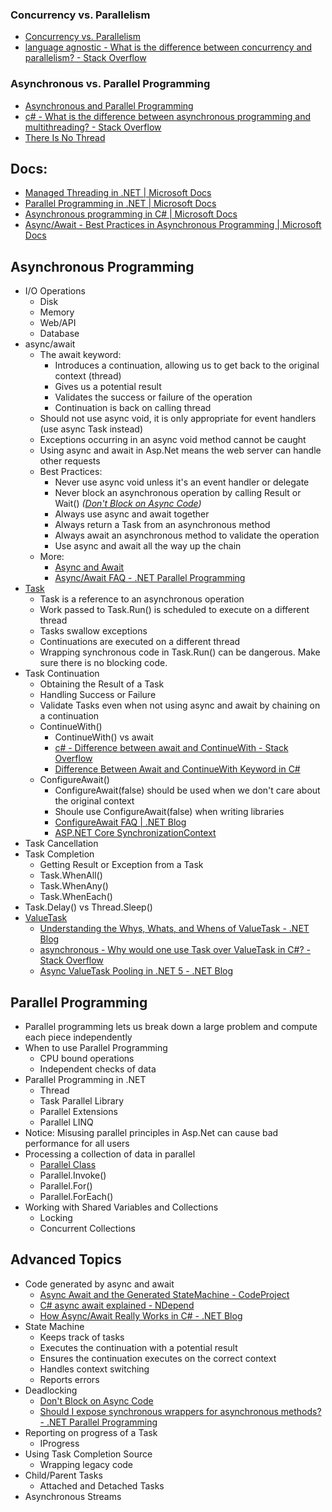 ### Concurrency vs. Parallelism
- [Concurrency vs. Parallelism](https://jenkov.com/tutorials/java-concurrency/concurrency-vs-parallelism.html)
- [language agnostic - What is the difference between concurrency and parallelism? - Stack Overflow](https://stackoverflow.com/questions/1050222/what-is-the-difference-between-concurrency-and-parallelism)

### Asynchronous vs. Parallel Programming
- [Asynchronous and Parallel Programming](https://www.c-sharpcorner.com/uploadfile/bc1c71/asynchronous-and-parallel-programming/)
- [c# - What is the difference between asynchronous programming and multithreading? - Stack Overflow](https://stackoverflow.com/questions/34680985/what-is-the-difference-between-asynchronous-programming-and-multithreading)
- [There Is No Thread](https://blog.stephencleary.com/2013/11/there-is-no-thread.html)

## Docs:
- [Managed Threading in .NET | Microsoft Docs](https://docs.microsoft.com/en-us/dotnet/standard/threading/)
- [Parallel Programming in .NET | Microsoft Docs](https://docs.microsoft.com/en-us/dotnet/standard/parallel-programming/)
- [Asynchronous programming in C# | Microsoft Docs](https://docs.microsoft.com/en-us/dotnet/csharp/programming-guide/concepts/async/)
- [Async/Await - Best Practices in Asynchronous Programming | Microsoft Docs](https://docs.microsoft.com/en-us/archive/msdn-magazine/2013/march/async-await-best-practices-in-asynchronous-programming)

## Asynchronous Programming
- I/O Operations
  + Disk
  + Memory
  + Web/API
  + Database
- async/await
  + The await keyword:
    + Introduces a continuation, allowing us to get back to the original context (thread)
    + Gives us a potential result
    + Validates the success or failure of the operation
    + Continuation is back on calling thread
  + Should not use async void, it is only appropriate for event handlers (use async Task instead)
  + Exceptions occurring in an async void method cannot be caught
  + Using async and await in Asp.Net means the web server can handle other requests
  + Best Practices:
    + Never use async void unless it's an event handler or delegate
    + Never block an asynchronous operation by calling Result or Wait() *([Don't Block on Async Code](https://blog.stephencleary.com/2012/07/dont-block-on-async-code.html))*
    + Always use async and await together
    + Always return a Task from an asynchronous method
    + Always await an asynchronous method to validate the operation
    + Use async and await all the way up the chain
  + More:
    + [Async and Await](https://blog.stephencleary.com/2012/02/async-and-await.html)
    + [Async/Await FAQ - .NET Parallel Programming](https://devblogs.microsoft.com/pfxteam/asyncawait-faq/)
- [Task](https://docs.microsoft.com/en-us/dotnet/api/system.threading.tasks.task)
  + Task is a reference to an asynchronous operation
  + Work passed to Task.Run() is scheduled to execute on a different thread
  + Tasks swallow exceptions
  + Continuations are executed on a different thread
  + Wrapping synchronous code in Task.Run() can be dangerous. Make sure there is no blocking code.
- Task Continuation
  + Obtaining the Result of a Task
  + Handling Success or Failure
  + Validate Tasks even when not using async and await by chaining on a continuation
  + ContinueWith()
    + ContinueWith() vs await
    + [c# - Difference between await and ContinueWith - Stack Overflow](https://stackoverflow.com/questions/18965200/difference-between-await-and-continuewith)
    + [Difference Between Await and ContinueWith Keyword in C#](https://www.c-sharpcorner.com/UploadFile/pranayamr/difference-between-await-and-continuewith-keyword-in-C-Sharp/)
  + ConfigureAwait()
    + ConfigureAwait(false) should be used when we don't care about the original context
    + Shoule use ConfigureAwait(false) when writing libraries
    + [ConfigureAwait FAQ | .NET Blog](https://devblogs.microsoft.com/dotnet/configureawait-faq/)
    + [ASP.NET Core SynchronizationContext](https://blog.stephencleary.com/2017/03/aspnetcore-synchronization-context.html)
- Task Cancellation
- Task Completion
  + Getting Result or Exception from a Task
  + Task.WhenAll()
  + Task.WhenAny()
  + Task.WhenEach()
- Task.Delay() vs Thread.Sleep()
- [ValueTask](https://docs.microsoft.com/en-us/dotnet/api/system.threading.tasks.valuetask-1)
  + [Understanding the Whys, Whats, and Whens of ValueTask - .NET Blog](https://devblogs.microsoft.com/dotnet/understanding-the-whys-whats-and-whens-of-valuetask/)
  + [asynchronous - Why would one use Task<T> over ValueTask<T> in C#? - Stack Overflow](https://stackoverflow.com/questions/43000520/why-would-one-use-taskt-over-valuetaskt-in-c)
  + [Async ValueTask Pooling in .NET 5 - .NET Blog](https://devblogs.microsoft.com/dotnet/async-valuetask-pooling-in-net-5/)

## Parallel Programming
- Parallel programming lets us break down a large problem and compute each piece independently
- When to use Parallel Programming
  + CPU bound operations
  + Independent checks of data
- Parallel Programming in .NET
  + Thread
  + Task Parallel Library
  + Parallel Extensions
  + Parallel LINQ
- Notice: Misusing parallel principles in Asp.Net can cause bad performance for all users
- Processing a collection of data in parallel
  + [Parallel Class](https://docs.microsoft.com/en-us/dotnet/api/system.threading.tasks.parallel)
  + Parallel.Invoke()
  + Parallel.For()
  + Parallel.ForEach()
- Working with Shared Variables and Collections
  + Locking
  + Concurrent Collections
  
## Advanced Topics
- Code generated by async and await
  + [Async Await and the Generated StateMachine - CodeProject](https://www.codeproject.com/Articles/535635/Async-Await-and-the-Generated-StateMachine)
  + [C# async await explained - NDepend](https://blog.ndepend.com/c-async-await-explained/)
  + [How Async/Await Really Works in C# - .NET Blog](https://devblogs.microsoft.com/dotnet/how-async-await-really-works/)
- State Machine
  + Keeps track of tasks
  + Executes the continuation with a potential result
  + Ensures the continuation executes on the correct context
  + Handles context switching
  + Reports errors
- Deadlocking
  + [Don't Block on Async Code](https://blog.stephencleary.com/2012/07/dont-block-on-async-code.html)
  + [Should I expose synchronous wrappers for asynchronous methods? - .NET Parallel Programming](https://devblogs.microsoft.com/pfxteam/should-i-expose-synchronous-wrappers-for-asynchronous-methods/)
- Reporting on progress of a Task
  + IProgress<T>
- Using Task Completion Source
  + Wrapping legacy code
- Child/Parent Tasks
  + Attached and Detached Tasks
- Asynchronous Streams
